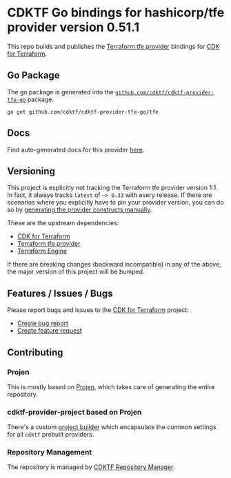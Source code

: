 # CDKTF Go bindings for hashicorp/tfe provider version 0.51.1

This repo builds and publishes the [Terraform tfe provider](https://registry.terraform.io/providers/hashicorp/tfe/0.51.1/docs) bindings for [CDK for Terraform](https://cdk.tf).

## Go Package

The go package is generated into the [`github.com/cdktf/cdktf-provider-tfe-go`](https://github.com/cdktf/cdktf-provider-tfe-go) package.

`go get github.com/cdktf/cdktf-provider-tfe-go/tfe`

## Docs

Find auto-generated docs for this provider [here](https://github.com/cdktf/cdktf-provider-tfe/blob/main/docs/API.go.md).


## Versioning

This project is explicitly not tracking the Terraform tfe provider version 1:1. In fact, it always tracks `latest` of `~> 0.33` with every release. If there are scenarios where you explicitly have to pin your provider version, you can do so by [generating the provider constructs manually](https://cdk.tf/imports).

These are the upstream dependencies:

* [CDK for Terraform](https://cdk.tf)
* [Terraform tfe provider](https://registry.terraform.io/providers/hashicorp/tfe/0.51.1)
* [Terraform Engine](https://terraform.io)

If there are breaking changes (backward incompatible) in any of the above, the major version of this project will be bumped.

## Features / Issues / Bugs

Please report bugs and issues to the [CDK for Terraform](https://cdk.tf) project:

* [Create bug report](https://cdk.tf/bug)
* [Create feature request](https://cdk.tf/feature)

## Contributing

### Projen

This is mostly based on [Projen](https://github.com/projen/projen), which takes care of generating the entire repository.

### cdktf-provider-project based on Projen

There's a custom [project builder](https://github.com/cdktf/cdktf-provider-project) which encapsulate the common settings for all `cdktf` prebuilt providers.


### Repository Management

The repository is managed by [CDKTF Repository Manager](https://github.com/cdktf/cdktf-repository-manager/).
